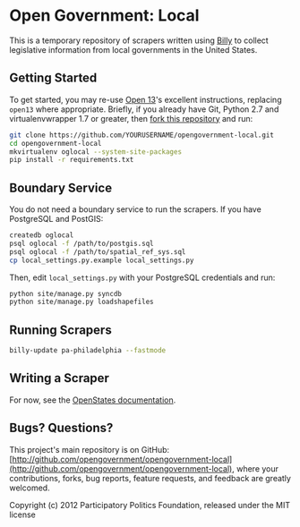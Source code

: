 # Open Government: Local

This is a temporary repository of scrapers written using [Billy](http://billy.readthedocs.org/) to collect legislative information from local governments in the United States.

## Getting Started

To get started, you may re-use [Open 13](https://github.com/opennorth/open13)'s excellent instructions, replacing `open13` where appropriate. Briefly, if you already have Git, Python 2.7 and virtualenvwrapper 1.7 or greater, then [fork this repository](https://github.com/opengovernment/opengovernment-local) and run:

```sh
git clone https://github.com/YOURUSERNAME/opengovernment-local.git
cd opengovernment-local
mkvirtualenv oglocal --system-site-packages
pip install -r requirements.txt
```

## Boundary Service

You do not need a boundary service to run the scrapers. If you have PostgreSQL and PostGIS:

```sh
createdb oglocal
psql oglocal -f /path/to/postgis.sql
psql oglocal -f /path/to/spatial_ref_sys.sql
cp local_settings.py.example local_settings.py
```

Then, edit `local_settings.py` with your PostgreSQL credentials and run:

```sh
python site/manage.py syncdb
python site/manage.py loadshapefiles
```

## Running Scrapers

```sh
billy-update pa-philadelphia --fastmode
```

## Writing a Scraper

For now, see the [OpenStates documentation](http://openstates.org/contributing/).

## Bugs? Questions?

This project's main repository is on GitHub: [http://github.com/opengovernment/opengovernment-local](http://github.com/opengovernment/opengovernment-local), where your contributions, forks, bug reports, feature requests, and feedback are greatly welcomed.

Copyright (c) 2012 Participatory Politics Foundation, released under the MIT license
